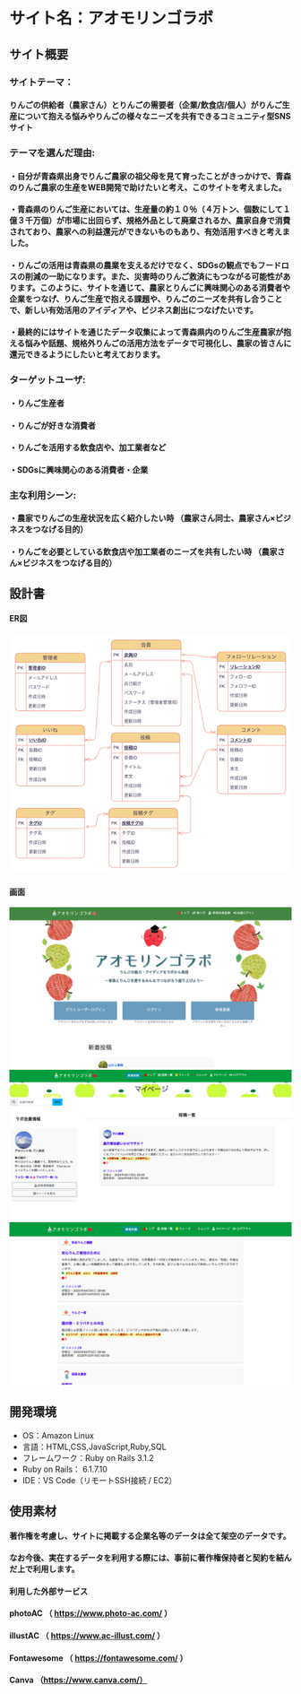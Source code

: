 # サイト名：アオモリンゴラボ

## サイト概要
### サイトテーマ：
#### りんごの供給者（農家さん）とりんごの需要者（企業/飲食店/個人）がりんご生産について抱える悩みやりんごの様々なニーズを共有できるコミュニティ型SNSサイト

### テーマを選んだ理由:
#### ・自分が青森県出身でりんご農家の祖父母を見て育ったことがきっかけで、青森のりんご農家の生産をWEB開発で助けたいと考え、このサイトを考えました。
#### ・青森県のりんご生産においては、生産量の約１０％（４万トン、個数にして１億３千万個）が市場に出回らず、規格外品として廃棄されるか、農家自身で消費されており、農家への利益還元ができないものもあり、有効活用すべきと考えました。
#### ・りんごの活用は青森県の農業を支えるだけでなく、SDGsの観点でもフードロスの削減の一助になります。また、災害時のりんご救済にもつながる可能性があります。このように、サイトを通じて、農家とりんごに興味関心のある消費者や企業をつなげ、りんご生産で抱える課題や、りんごのニーズを共有し合うことで、新しい有効活用のアイディアや、ビジネス創出につなげたいです。
#### ・最終的にはサイトを通じたデータ収集によって青森県内のりんご生産農家が抱える悩みや話題、規格外りんごの活用方法をデータで可視化し、農家の皆さんに還元できるようにしたいと考えております。

### ターゲットユーザ:
#### ・りんご生産者
#### ・りんごが好きな消費者
#### ・りんごを活用する飲食店や、加工業者など
#### ・SDGsに興味関心のある消費者・企業

### 主な利用シーン:
#### ​・農家でりんごの生産状況を広く紹介したい時 （農家さん同士、農家さん×ビジネスをつなげる目的）
#### ・りんごを必要としている飲食店や加工業者のニーズを共有したい時 （農家さん×ビジネスをつなげる目的）

## 設計書
#### ER図
![ER図](./app/assets/images/ER.png)

#### 画面
![トップ画面](./app/assets/images/README_sample1.png)
![マイページ](./app/assets/images/README_sample2.png)
​![投稿一覧](./app/assets/images/README_sample3.png)

## 開発環境
- OS：Amazon Linux
- 言語：HTML,CSS,JavaScript,Ruby,SQL
- フレームワーク：Ruby on Rails 3.1.2
- Ruby on Rails： 6.1.7.10
- IDE：VS Code（リモートSSH接続 / EC2）
​
## 使用素材
#### 著作権を考慮し、サイトに掲載する企業名等のデータは全て架空のデータです。
#### なお今後、実在するデータを利用する際には、事前に著作権保持者と契約を結んだ上で利用します。

#### 利用した外部サービス
#### photoAC （ https://www.photo-ac.com/ ）
#### illustAC （ https://www.ac-illust.com/ ）
#### Fontawesome （ https://fontawesome.com/ ）
#### Canva （https://www.canva.com/）
